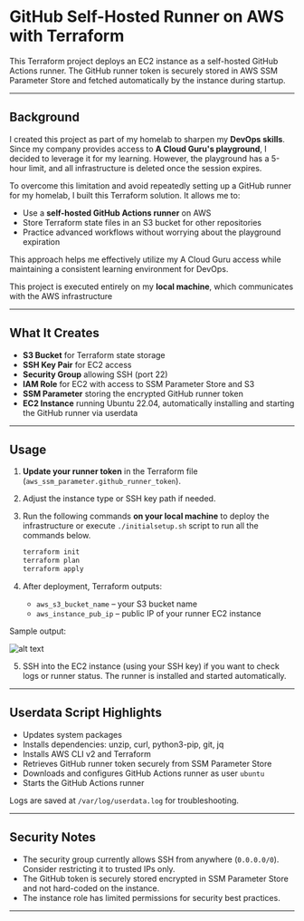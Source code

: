 # GitHub Self-Hosted Runner on AWS with Terraform

This Terraform project deploys an EC2 instance as a self-hosted GitHub Actions runner. The GitHub runner token is securely stored in AWS SSM Parameter Store and fetched automatically by the instance during startup.

---

## Background

I created this project as part of my homelab to sharpen my **DevOps skills**. Since my company provides access to **A Cloud Guru's playground**, I decided to leverage it for my learning. However, the playground has a 5-hour limit, and all infrastructure is deleted once the session expires.

To overcome this limitation and avoid repeatedly setting up a GitHub runner for my homelab, I built this Terraform solution. It allows me to:

* Use a **self-hosted GitHub Actions runner** on AWS
* Store Terraform state files in an S3 bucket for other repositories
* Practice advanced workflows without worrying about the playground expiration

This approach helps me effectively utilize my A Cloud Guru access while maintaining a consistent learning environment for DevOps.

This project is executed entirely on my **local machine**, which communicates with the AWS infrastructure

---

## What It Creates

* **S3 Bucket** for Terraform state storage
* **SSH Key Pair** for EC2 access
* **Security Group** allowing SSH (port 22)
* **IAM Role** for EC2 with access to SSM Parameter Store and S3
* **SSM Parameter** storing the encrypted GitHub runner token
* **EC2 Instance** running Ubuntu 22.04, automatically installing and starting the GitHub runner via userdata

---

## Usage

1. **Update your runner token** in the Terraform file (`aws_ssm_parameter.github_runner_token`).
2. Adjust the instance type or SSH key path if needed.
3. Run the following commands **on your local machine** to deploy the infrastructure or execute `./initialsetup.sh` script to run all the commands below.

    ```bash
    terraform init  
    terraform plan  
    terraform apply  
    ```

4. After deployment, Terraform outputs:

   * `aws_s3_bucket_name` – your S3 bucket name
   * `aws_instance_pub_ip` – public IP of your runner EC2 instance

Sample output:

![alt text](/aws-selfhosted-github-runner/image/image.png)

5. SSH into the EC2 instance (using your SSH key) if you want to check logs or runner status. The runner is installed and started automatically.

---

## Userdata Script Highlights

* Updates system packages
* Installs dependencies: unzip, curl, python3-pip, git, jq
* Installs AWS CLI v2 and Terraform
* Retrieves GitHub runner token securely from SSM Parameter Store
* Downloads and configures GitHub Actions runner as user `ubuntu`
* Starts the GitHub Actions runner

Logs are saved at `/var/log/userdata.log` for troubleshooting.

---

## Security Notes

* The security group currently allows SSH from anywhere (`0.0.0.0/0`). Consider restricting it to trusted IPs only.
* The GitHub token is securely stored encrypted in SSM Parameter Store and not hard-coded on the instance.
* The instance role has limited permissions for security best practices.

---

